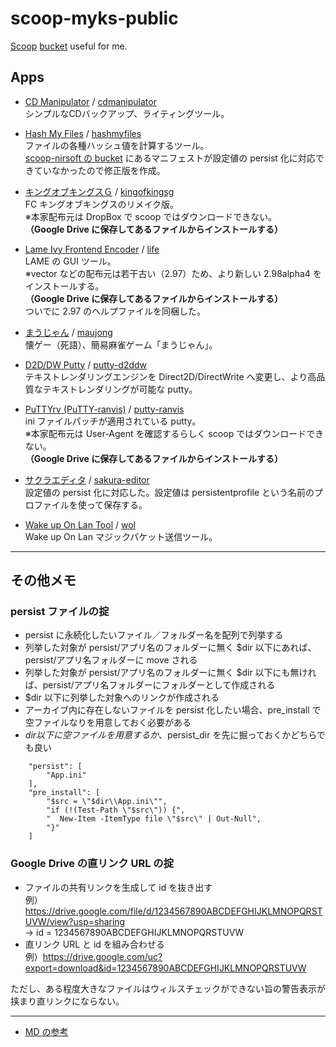 # scoop-myks-public

[Scoop](https://scoop.sh/) [bucket](https://github.com/lukesampson/scoop/wiki/Buckets) useful for me.

## Apps

* [CD Manipulator](http://www.storeroom.info/cdm/) / [cdmanipulator](bucket/cdmanipulator.json)  
	シンプルなCDバックアップ、ライティングツール。

* [Hash My Files](https://www.nirsoft.net/utils/hash_my_files.html) / [hashmyfiles](bucket/hashmyfiles.json)  
	ファイルの各種ハッシュ値を計算するツール。  
	[scoop-nirsoft の bucket](https://github.com/MCOfficer/scoop-nirsoft) にあるマニフェストが設定値の persist 化に対応できていなかったので修正版を作成。

* [キングオブキングスＧ](https://kyolucam.wixsite.com/tamokuteki) / [kingofkingsg](bucket/kingofkingsg.json)  
	FC キングオブキングスのリメイク版。  
	※本家配布元は DropBox で scoop ではダウンロードできない。  
	**（Google Drive に保存してあるファイルからインストールする）**

* [Lame Ivy Frontend Encoder](https://www.vector.co.jp/soft/win95/art/se233905.html) / [life](bucket/life.json)  
	LAME の GUI ツール。  
	※vector などの配布元は若干古い（2.97）ため、より新しい 2.98alpha4 をインストールする。  
	**（Google Drive に保存してあるファイルからインストールする）**  
	ついでに 2.97 のヘルプファイルを同梱した。

* [まうじゃん](http://www.amy.hi-ho.ne.jp/ishihata/maujong/) / [maujong](bucket/maujong.json)  
	懐ゲー（死語）、簡易麻雀ゲーム「まうじゃん」。

* [D2D/DW Putty](https://ice.hotmint.com/putty/d2ddw.html) / [putty-d2ddw](bucket/putty-d2ddw.json)  
	テキストレンダリングエンジンを Direct2D/DirectWrite へ変更し、より高品質なテキストレンダリングが可能な putty。  

* [PuTTYrv (PuTTY-ranvis)](https://www.ranvis.com/putty) / [putty-ranvis](bucket/putty-ranvis.json)  
	ini ファイルパッチが適用されている putty。  
	※本家配布元は User-Agent を確認するらしく scoop ではダウンロードできない。  
	**（Google Drive に保存してあるファイルからインストールする）**

* [サクラエディタ](https://sakura-editor.github.io/) / [sakura-editor](bucket/sakura-editor.json)  
	設定値の persist 化に対応した。設定値は persistentprofile という名前のプロファイルを使って保存する。

* [Wake up On Lan Tool](https://www.vector.co.jp/soft/dl/win95/util/se241927.html) / [wol](bucket/wol.json)  
	Wake up On Lan マジックパケット送信ツール。

---
## その他メモ

### persist ファイルの掟

* persist に永続化したいファイル／フォルダー名を配列で列挙する
* 列挙した対象が persist/アプリ名のフォルダーに無く $dir 以下にあれば、persist/アプリ名フォルダーに move される
* 列挙した対象が persist/アプリ名のフォルダーに無く $dir 以下にも無ければ、persist/アプリ名フォルダーにフォルダーとして作成される
* $dir 以下に列挙した対象へのリンクが作成される
* アーカイブ内に存在しないファイルを persist 化したい場合、pre_install で空ファイルなりを用意しておく必要がある
* $dir 以下に空ファイルを用意するか、$persist_dir を先に掘っておくかどちらでも良い

```
    "persist": [
        "App.ini"
    ],
    "pre_install": [
        "$src = \"$dir\\App.ini\"",
        "if (!(Test-Path \"$src\")) {",
        "  New-Item -ItemType file \"$src\" | Out-Null",
        "}"
    ]

```

### Google Drive の直リンク URL の掟

* ファイルの共有リンクを生成して id を抜き出す  
	例）https://drive.google.com/file/d/1234567890ABCDEFGHIJKLMNOPQRSTUVW/view?usp=sharing  
	→ id = 1234567890ABCDEFGHIJKLMNOPQRSTUVW
* 直リンク URL と id を組み合わせる  
	例）https://drive.google.com/uc?export=download&id=1234567890ABCDEFGHIJKLMNOPQRSTUVW  

ただし、ある程度大きなファイルはウィルスチェックができない旨の警告表示が挟まり直リンクにならない。

---
* [MD の参考](https://guides.github.com/features/mastering-markdown/)

